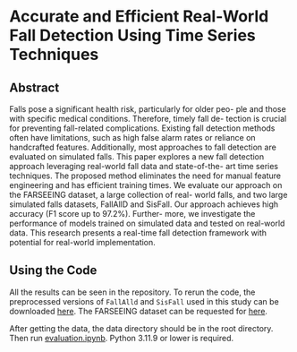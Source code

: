 # Accurate and Efficient Real-World Fall Detection Using Time Series Techniques

## Abstract

Falls pose a significant health risk, particularly for older peo-
ple and those with specific medical conditions. Therefore, timely fall de-
tection is crucial for preventing fall-related complications. Existing fall
detection methods often have limitations, such as high false alarm rates
or reliance on handcrafted features. Additionally, most approaches to
fall detection are evaluated on simulated falls. This paper explores a new
fall detection approach leveraging real-world fall data and state-of-the-
art time series techniques. The proposed method eliminates the need for
manual feature engineering and has efficient training times. We evaluate
our approach on the FARSEEING dataset, a large collection of real-
world falls, and two large simulated falls datasets, FallAllD and SisFall.
Our approach achieves high accuracy (F1 score up to 97.2%). Further-
more, we investigate the performance of models trained on simulated
data and tested on real-world data. This research presents a real-time
fall detection framework with potential for real-world implementation.

## Using the Code

All the results can be seen in the repository. To rerun the code, the preprocessed versions of `FallAlld` and `SisFall` used in this study can be downloaded [here](https://drive.google.com/file/d/1ysbgiGd0jDDtkTGu2HYJGiSEUawLJt8b/view?usp=sharing). The FARSEEING dataset can be requested for [here](https://farseeingresearch.eu/the-farseeing-real-world-fall-repository-a-large-scale-collaborative-database-to-collect-and-share-sensor-signals-from-real-world-falls/).

After getting the data, the data directory should be in the root directory. Then run [evaluation.ipynb](evaluation.ipynb). Python 3.11.9 or lower is required.